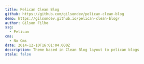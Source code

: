 ```yaml
---
title: Pelican Clean Blog
github: https://github.com/gilsondev/pelican-clean-blog
demo: https://gilsondev.github.io/pelican-clean-blog/
author: Gilson Filho
ssg:
  - Pelican
cms:
  - No Cms
date: 2014-12-10T16:01:04.000Z
description: Theme based in Clean Blog layout to pelican blogs
stale: false
---
```

